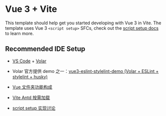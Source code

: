 # Vue 3 + Vite

This template should help get you started developing with Vue 3 in Vite. The template uses Vue 3 `<script setup>` SFCs, check out the [script setup docs](https://v3.vuejs.org/api/sfc-script-setup.html#sfc-script-setup) to learn more.

## Recommended IDE Setup

- [VS Code](https://code.visualstudio.com/) + [Volar](https://marketplace.visualstudio.com/items?itemName=Vue.volar)

- Volar 官方提供 demo 之一：[vue3-eslint-stylelint-demo (Volar + ESLint + stylelint + husky)](https://github.com/sethidden/vue3-eslint-stylelint-demo)

- [Vue 文件夹功能构成](https://www.cnblogs.com/huangchun/p/16661364.html)

- [Vite Antd 按需加载](https://www.antdv.com/docs/vue/introduce-cn#%E6%8C%89%E9%9C%80%E5%8A%A0%E8%BD%BD)

- [script setup 实现讨论](https://github.com/vuejs/rfcs/pull/227)
